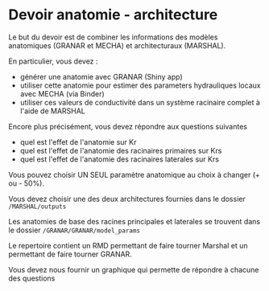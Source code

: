 # Devoir anatomie - architecture

Le but du devoir est de combiner les informations des modèles anatomiques (GRANAR et MECHA) et architecturaux (MARSHAL). 

En particulier, vous devez : 

- générer une anatomie avec GRANAR (Shiny app)
- utiliser cette anatomie pour estimer des parameters hydrauliques locaux avec MECHA (via Binder)
- utiliser ces valeurs de conductivité dans un système racinaire complet à l'aide de MARSHAL

Encore plus précisément, vous devez répondre aux questions suivantes 

- quel est l'effet de l'anatomie sur Kr
- quel est l'effet de l'anatomie des racinaires primaires sur Krs
- quel est l'effet de l'anatomie des racinaires laterales sur Krs

Vous pouvez choisir UN SEUL paramètre anatomique au choix à changer (+ ou - 50%).

Vous devez choisir une des deux architectures fournies dans le dossier `/MARSHAL/outputs`

Les anatomies de base des racines principales et laterales se trouvent dans le dossier `/GRANAR/GRANAR/model_params`

Le repertoire contient un RMD permettant de faire tourner Marshal et un permettant de faire tourner GRANAR. 

Vous devez nous fournir un graphique qui permette de répondre à chacune des questions




